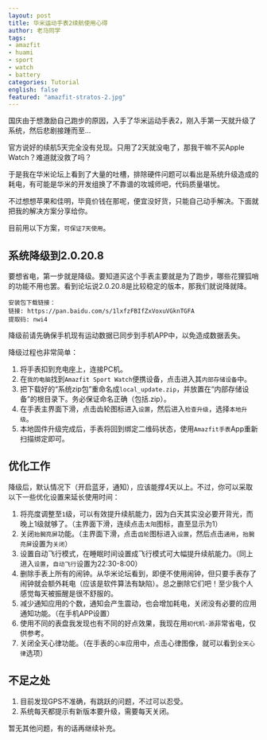 ```yaml
---
layout: post
title: 华米运动手表2续航使用心得
author: 老马同学
tags:
- amazfit
- huami
- sport
- watch
- battery
categories: Tutorial
english: false
featured: "amazfit-stratos-2.jpg"
---
```


国庆由于想激励自己跑步的原因，入手了华米运动手表2，刚入手第一天就升级了系统，然后悲剧接踵而至...

官方说好的续航5天完全没有兑现。只用了2天就没电了，那我干嘛不买Apple Watch？难道就没救了吗？

于是我在华米论坛上看到了大量的吐槽，排除硬件问题可以看出是系统升级造成的耗电，有可能是华米的开发组换了不靠谱的攻城师吧，代码质量堪忧。

不过想想苹果和佳明，毕竟价钱在那呢，便宜没好货，只能自己动手解决。下面就把我的解决方案分享给你。

目前用以下方案，``可保证7天使用``。

## 系统降级到2.0.20.8

要想省电，第一步就是降级。要知道买这个手表主要就是为了跑步，哪些花狸狐哨的功能不用也罢。看到论坛说2.0.20.8是比较稳定的版本，那我们就说降就降。

```
安装包下载链接：
链接: https://pan.baidu.com/s/1lxfzFBIfZxVoxuVGknTGFA
提取码: nwi4
```

降级前请先确保手机现有运动数据已同步到手机APP中，以免造成数据丢失。

降级过程也非常简单：

1. 将手表扣到充电座上，连接PC机。
2. 在``我的电脑``找到``Amazfit Sport Watch``便携设备，点击进入其``内部存储设备``中。
3. 把下载好的“系统zip包”重命名成``local_update.zip``，并放置在“内部存储设备”的根目录下。务必保证命名正确（包括.zip）。
4. 在手表主界面下滑，点击齿轮图标进入``设置``，然后进入``检查升级``，选择``本地升级``。
5. 本地固件升级完成后，手表将回到绑定二维码状态，使用``Amazfit手表``App重新扫描绑定即可。

## 优化工作

降级后，默认情况下（开启蓝牙，通知），应该能撑4天以上。不过，你可以采取以下一些优化设置来延长使用时间：

1. 将亮度调整至``1``级，可以有效提升续航能力，因为白天其实没必要开背光，而晚上1级就够了。（主界面下滑，连续点击``太阳``图标，直至显示为1）
2. 关闭``抬腕亮屏``功能。（主界面下滑，点击``齿轮``图标进入``设置``，然后点击``通用``，``抬腕亮屏``设置为``关闭``）
3. 设置自动飞行模式，在睡眠时间设置成飞行模式可大幅提升续航能力。（同上进入``设置``，``自动飞行``设置为22:30-8:00）
4. 删除手表上所有的闹钟。从华米论坛看到，即便不使用闹钟，但只要手表存了闹钟就会额外耗电（应该是软件算法有缺陷）。总之删除它们吧！至少我个人感觉每天被振醒是很不舒服的。
5. 减少通知应用的个数，通知会产生震动，也会增加耗电，关闭没有必要的应用通知功能。（在手机APP设置）
6. 使用不同的表盘我发现也有不同的好点效果，我现在用``初代机·源``非常省电，仅供参考。
7. 关闭全天心律功能。（在手表的``心率``应用中，点击心律图像，就可以看到``全天心律``选项）

## 不足之处

1. 目前发现GPS不准确，有跳跃的问题，不过可以忍受。
2. 系统每天都提示有新版本要升级，需要每天关闭。

暂无其他问题，有的话再继续补充。